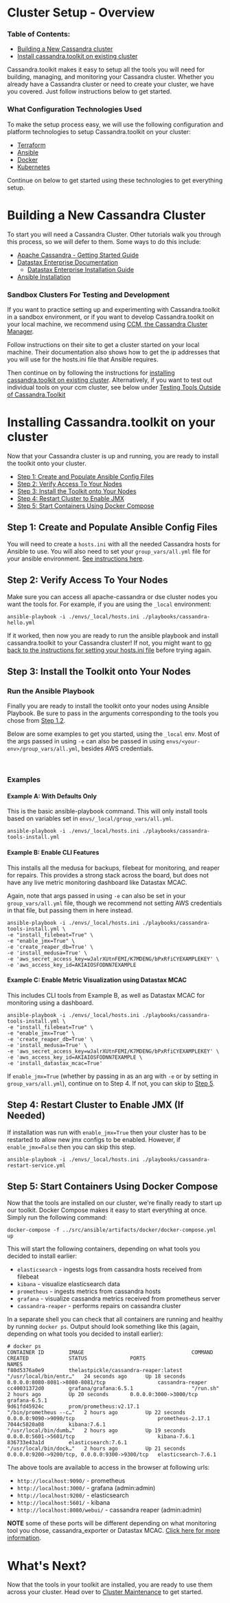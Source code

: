# Cluster Setup - Overview
### Table of Contents:
- [Building a New Cassandra cluster](#building-a-new-cassandra-cluster)
- [Install cassandra.toolkit on existing cluster](#installing-cassandra.toolkit-on-your-cluster)

Cassandra.toolkit makes it easy to setup all the tools you will need for building, managing, and monitoring your Cassandra cluster. Whether you already have a Cassandra cluster or need to create your cluster, we have you covered. Just follow instructions below to get started.

### What Configuration Technologies Used
To make the setup process easy, we will use the following configuration and platform technologies to setup Cassandra.toolkit on your cluster:

- [Terraform](https://www.terraform.io/)
- [Ansible](https://github.com/ansible/ansible)
- [Docker](https://www.docker.com/)
- [Kubernetes](https://kubernetes.io/)

Continue on below to get started using these technologies to get everything setup.

# Building a New Cassandra Cluster
To start you will need a Cassandra Cluster. Other tutorials walk you through this process, so we will defer to them. Some ways to do this include:


- [Apache Cassandra - Getting Started Guide](https://cassandra.apache.org/doc/latest/getting_started/)
- [Datastax Enterprise Documentation](https://docs.datastax.com/)
    - [Datastax Enterprise Installation Guide](https://docs.datastax.com/en/landing_page/doc/landing_page/installProducts.html)
- [Ansible Installation](https://github.com/locp/ansible-role-cassandra)

### Sandbox Clusters For Testing and Development
If you want to practice setting up and experimenting with Cassandra.toolkit in a sandbox environment, or if you want to develop Cassandra.toolkit on your local machine, we recommend using [CCM, the Cassandra Cluster Manager](https://github.com/riptano/ccm). 

Follow instructions on their site to get a cluster started on your local machine. Their documentation also shows how to get the ip addresses that you will use for the hosts.ini file that Ansible requires. 

Then continue on by following the instructions for [installing cassandra.toolkit on existing cluster](#installing-cassandra.toolkit-on-your-cluster). Alternatively, if you want to test out individual tools on your ccm cluster, see below under [Testing Tools Outside of Cassandra.Toolkit](#testing-tools-without-ansible)

# Installing Cassandra.toolkit on your cluster

Now that your Cassandra cluster is up and running, you are ready to install the toolkit onto your cluster.

- [Step 1: Create and Populate Ansible Config Files](#step-1-create-and-populate-ansible-config-files)
- [Step 2: Verify Access To Your Nodes](#step-2-verify-access-to-your-nodes)
- [Step 3: Install the Toolkit onto Your Nodes](#step-3-install-the-toolkit-onto-your-nodes)
- [Step 4: Restart Cluster to Enable JMX](#step-4-restart-cluster-to-enable-jmx-if-needed)
- [Step 5: Start Containers Using Docker Compose](#step-5-start-containers-using-docker-compose)

## Step 1: Create and Populate Ansible Config Files
You will need to create a `hosts.ini` with all the needed Cassandra hosts for Ansible to use. You will also need to set your `group_vars/all.yml` file for your ansible environment. [See instructions here](./setup.ansible-config-files.md).

## Step 2: Verify Access To Your Nodes
Make sure you can access all apache-cassandra or dse cluster nodes you want the tools for. For example, if you are using the `_local` environment:

```
ansible-playbook -i ./envs/_local/hosts.ini ./playbooks/cassandra-hello.yml
```

If it worked, then now you are ready to run the ansible playbook and install cassandra.toolkit to your Cassandra cluster! If not, you might want to [go back to the instructions for setting your hosts.ini file](./setup.ansible-config-files.md#Step-1.1-list-all-hosts-in-hosts.ini) before trying again. 

## Step 3: Install the Toolkit onto Your Nodes

### Run the Ansible Playbook
Finally you are ready to install the toolkit onto your nodes using Ansible Playbook. Be sure to pass in the arguments corresponding to the tools you chose from [Step 1.2](./setup.ansible-config-files.md#step-1.2-choose-what-tools-to-install). 

Below are some examples to get you started, using the `_local` env. Most of the args passed in using `-e` can also be passed in using `envs/<your-env>/group_vars/all.yml`, besides AWS credentials.

<br/>

### Examples
#### Example A: With Defaults Only
This is the basic ansible-playbook command. This will only install tools based on variables set in `envs/_local/group_vars/all.yml`.

```
ansible-playbook -i ./envs/_local/hosts.ini ./playbooks/cassandra-tools-install.yml
```

#### Example B: Enable CLI Features
This installs all the medusa for backups, filebeat for monitoring, and reaper for repairs. This provides a strong stack across the board, but does not have any live metric monitoring dashboard like Datastax MCAC.

Again, note that args passed in using `-e` can also be set in your `group_vars/all.yml` file, though we recommend not setting AWS credentials in that file, but passing them in here instead.

```
ansible-playbook -i ./envs/_local/hosts.ini ./playbooks/cassandra-tools-install.yml \
-e "install_filebeat=True" \
-e "enable_jmx=True" \
-e 'create_reaper_db=True' \
-e 'install_medusa=True' \
-e 'aws_secret_access_key=wJalrXUtnFEMI/K7MDENG/bPxRfiCYEXAMPLEKEY' \
-e 'aws_access_key_id=AKIAIOSFODNN7EXAMPLE 
```

#### Example C: Enable Metric Visualization using Datastax MCAC
This includes CLI tools from Example B, as well as Datastax MCAC for monitoring using a dashboard.
```
ansible-playbook -i ./envs/_local/hosts.ini ./playbooks/cassandra-tools-install.yml \
-e "install_filebeat=True" \
-e "enable_jmx=True" \
-e 'create_reaper_db=True' \
-e 'install_medusa=True' \
-e 'aws_secret_access_key=wJalrXUtnFEMI/K7MDENG/bPxRfiCYEXAMPLEKEY' \
-e 'aws_access_key_id=AKIAIOSFODNN7EXAMPLE \
-e 'install_datastax_mcac=True' 
```

If `enable_jmx=True` (whether by passing in as an arg with `-e` or by setting in `group_vars/all.yml`), continue on to Step 4. If not, you can skip to [Step 5](#step-5-start-containers-using-docker-compose). 

## Step 4: Restart Cluster to Enable JMX (If Needed)
If installation was run with `enable_jmx=True` then your cluster has to be restarted to allow new jmx configs to be enabled. However, if `enable_jmx=False` then you can skip this step.

```
ansible-playbook -i ./envs/_local/hosts.ini ./playbooks/cassandra-restart-service.yml
```
 
## Step 5: Start Containers Using Docker Compose
Now that the tools are installed on our cluster, we're finally ready to start up our toolkit. Docker Compose makes it easy to start everything at once. Simply run the following command:
```
docker-compose -f ../src/ansible/artifacts/docker/docker-compose.yml up
```

This will start the following containers, depending on what tools you decided to install earlier:
- `elasticsearch` - ingests logs from cassandra hosts received from filebeat
- `kibana` - visualize elasticsearch data
- `prometheus` - ingests metrics from cassandra hosts
- `grafana` - visualize cassandra metrics received from prometheus server
- `cassandra-reaper` - performs repairs on cassandra cluster

In a separate shell you can check that all containers are running and healthy by running `docker ps`. Output should look something like this (again, depending on what tools you decided to install earlier):

```
# docker ps 
CONTAINER ID        IMAGE                                   COMMAND                  CREATED             STATUS              PORTS                                            NAMES
f80d5376a0e9        thelastpickle/cassandra-reaper:latest   "/usr/local/bin/entr…"   24 seconds ago      Up 18 seconds       0.0.0.0:8080-8081->8080-8081/tcp                 cassandra-reaper
cc40031372d0        grafana/grafana:6.5.1                   "/run.sh"                2 hours ago         Up 20 seconds       0.0.0.0:3000->3000/tcp                           grafana-6.5.1
9d61fd45924c        prom/prometheus:v2.17.1                 "/bin/prometheus --c…"   2 hours ago         Up 22 seconds       0.0.0.0:9090->9090/tcp                           prometheus-2.17.1
7044c5820a08        kibana:7.6.1                            "/usr/local/bin/dumb…"   2 hours ago         Up 19 seconds       0.0.0.0:5601->5601/tcp                           kibana-7.6.1
836733e43a1d        elasticsearch:7.6.1                     "/usr/local/bin/dock…"   2 hours ago         Up 21 seconds       0.0.0.0:9200->9200/tcp, 0.0.0.0:9300->9300/tcp   elasticsearch-7.6.1
```

The above tools are available to access in the browser at following urls:
- `http://localhost:9090/` - prometheus 
- `http://localhost:3000/` - grafana (admin:admin)
- `http://localhost:9200/` - elasticsearch
- `http://localhost:5601/` - kibana
- `http://localhost:8080/webui/` - cassandra reaper (admin:admin)

**NOTE** some of these ports will be different depending on what monitoring tool you chose, cassandra_exporter or Datastax MCAC. [Click here for more information](./setup.monitoring.md).

# What's Next?
Now that the tools in your toolkit are installed, you are ready to use them across your cluster. Head over to [Cluster Maintenance](../cluster-maintenance/README.md) to get started.